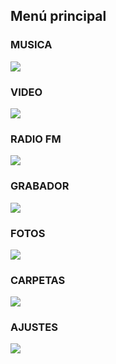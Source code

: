 ## Menú principal


### MUSICA
![](http://static.energysistem.com/images/manuals/42644/579f45133f853.jpg)


### VIDEO
![](http://static.energysistem.com/images/manuals/42644/579f452711ce2.jpg)


### RADIO FM
![](http://static.energysistem.com/images/manuals/42644/579f45215427e.jpg)


### GRABADOR
![](http://static.energysistem.com/images/manuals/42644/579f45007eac2.jpg)


### FOTOS
![](http://static.energysistem.com/images/manuals/42644/579f4506a9ed0.jpg)


### CARPETAS
![](http://static.energysistem.com/images/manuals/42644/579f44ec13108.jpg)


### AJUSTES
![](http://static.energysistem.com/images/manuals/42644/579f44e1b0de5.jpg)
